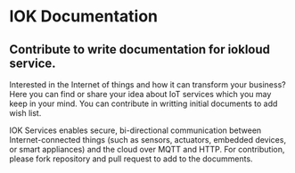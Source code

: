 # IOK Documentation
## Contribute to write documentation for iokloud service.

Interested in the Internet of things and how it can transform your business? Here you can find or share your idea about IoT services which you may keep in your mind. You can contribute in writting initial documents to add wish list.

IOK Services enables secure, bi-directional communication between Internet-connected things (such as sensors, actuators, embedded devices, or smart appliances) and the cloud over MQTT and HTTP.
For contribution, please fork repository and pull request to add to the documments.
